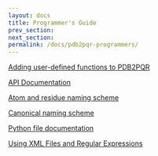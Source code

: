```yaml
---
layout: docs
title: Programmer's Guide
prev_section:
next_section:
permalink: /docs/pdb2pqr-programmers/
---
```

<script type="text/javascript" language="JavaScript"><!--
function HideContent(d) {
document.getElementById(d).style.display = "none";
}
function ShowContent(d) {
document.getElementById(d).style.display = "block";
}
function ReverseDisplay(d) {
if(document.getElementById(d).style.display == "none") { document.getElementById(d).style.display = "block"; }
else { document.getElementById(d).style.display = "none"; }
}
//--></script>



<a href="javascript:ReverseDisplay('user-defined')">Adding user-defined functions to PDB2PQR</a>

<div id="user-defined" style="display:none;">

	<p>The extensions directory is a particularly useful feature of PDB2PQR, as it allows users to add their own desired functionality to PDB2PQR and use PDB2PQR's object-oriented hierarchy. All functions in the extensions directory are automatically loaded into PDB2PQR as command line options using the function's name, and are called after all other steps (optimization, atom addition, parameter assignment) have been completed. As a result any available functions are particularly useful for post-processing, or for analysis without any changes to the input structure by using the --clean flag. Please see the PDB2PQR extensions documentation for a basic template for setting up a new script.</p>
	<p>One of the advantages of using PDB2PQR in this fashion is the ability to use built-in PDB2PQR functions. While a full and more detailed API can be found in the pydoc documentation, some useful functions are listed below:</p>

	<h2>From protein.py</h2>

	<h3>Class Protein</h3>
	<ul>
		<li><code>printAtoms(atomlist, flag)</code> Print a list of atoms</li>
		<li><code>getResidues()</code> Return a list of residues</li>
		<li><code>numResidues()</code> Return the number of residues</li>
		<li><code>numAtoms()</code> Return the number of atoms</li>
		<li><code>getAtoms()</code> Return a list of atom objects</li>
		<li><code>getChains()</code> Return a list of chains</li>
	</ul>

	<h2>From structures.py</h2>

	<h3>Class Chain</h3>
	<ul>
		<li><code>getResidues()</code> Return a list of residues in the chain</li>
		<li><code>numResidues()</code> Return the number of residues in the chain</li>
		<li><code>numAtoms()</code> Return the number of atoms in the chain</li>
		<li><code>getAtoms()</code> Return a list of atom objects in the chain</li>
	</ul>

	<h3>Class Residue</h3>
	<ul>
		<li><code>numAtoms()</code> Return the number of atoms in the residue</li>
		<li><code>addAtom(atom)</code> Add the atom object to the residue</li>
		<li><code>removeAtom(name)</code> Remove a specific atom from the residue</li>
		<li><code>renameAtom(old, new)</code> Rename atom "old" with "new"</li>
		<li><code>getAtom(name)</code> Return a specific atom from the residue</li>
		<li><code>hasAtom(name)</code> Determine if the residue has the atom "name"</li>
	</ul>

	<h3>Class Atom</h3>
	<ul>
		<li><code>getCoords()</code> Return the x/y/z coordinates of the atom</li>
		<li><code>isHydrogen()</code> Determine if the atom is a hydrogen or not</li>
		<li><code>isBackbone()</code> Determine whether the atom is from the backbone</li>
	</ul>

	<h2>From utilities.py</h2>
	<ul>
		<li><code>getAngle(c1, c2, c3)</code> Get the angle between the three coordinate sets</li>
		<li><code>getDihedral(c1, c2, c3, c4)</code> Get the dihedral angle from the four coordinates</li>
		<li><code>distance(c1, c2)</code> Return the distance between the two coordinates</li>
		<li><code>add(c1, c2)</code> Return c1 + c2</li>
		<li><code>subtract(c1, c2)</code> Return c1 - c2</li>
		<li><code>cross(c1, c2)</code> Return the cross product of c1 and c2</li>
		<li><code>dot(c1, c2)</code> Return the dot product of c1 and c2</li>
		<li><code>normalize(c1)</code> Normalize the c1 coordinates</li>
	</ul>

	<hr />

</div>






<a href="javascript:ReverseDisplay('api-documentation')">API Documentation</a>

<div id="api-documentation" style="display:none;">
	<p>API documentation for the Python source code can be obtained through the Python <code>pydoc</code> utility. The best way to access this documentation is by running.</p>

	<h2>From protein.py</h2>

{% highlight text %}
pydoc -p 9876
{% endhighlight %}

in one of the PDB2PQR source code directories, where 9876 is an arbitrary port number. You can then point your web browser to <code>http://localhost:9876</code> to access the API documentation.

	<hr />

</div>







<a href="javascript:ReverseDisplay('atom-residue-naming')">Atom and residue naming scheme</a>

<div id="atom-residue-naming" style="display:none;">

	<h2>Overview</h2>

	<p>As mentioned above, the XML files provide an easy way for PDB2PQR to parse data. PDB2PQR extends the built-in SAX XML parser to allow the code to go from input file to PDB2PQR object without any intermediate steps.</p>
	<p>The difficulty of adding a new forcefield to PDB2PQR depends on the naming scheme used in that forcefield. To start, either a flat file or XML file containing the desired forcefield's parameters should be made - see AMBER.DAT and AMBER.xml for examples. If the forcefield's naming scheme matches the canonical naming scheme, that's all that is necessary. If the naming schemes differ, however, conversions must be made. These are made in the *.names file (see CHARMM.names, for example). In this file you will see sections like:</p>


	{% highlight text %}
	<residue>
	   <name>WAT</name>
	   <useresname>TP3M</useresname>
	   <atom>
		   <name>O</name>
		   <useatomname>OH2</useatomname>
	   </atom>
	</residue>
	{% endhighlight %}


	<p>This section tells PDB2PQR that for the oxygen atom O in WAT, CHARMM uses the names OH2 and TP3M, respectively. When the XML file is read in, PDB2PQR ensures that the WAT/O pair points to TP3M/OH2 such that the appropriate parameters are returned. But for naming schemes that greatly differ from the PDB2PQR canonical naming scheme, this could get really ugly. As a result, PDB2PQR can use regular expressions to simplify the renaming process, i.e.:</p>
	{% highlight text %}
	<residue>
	   <name>[NC]?...$</name>
	   <atom>
		   <name>H</name>
		   <useatomname>HN</useatomname>
	   </atom>
	</residue>
	{% endhighlight %}



	<p>This section of code will ensure that the H atom of all canonical residue names that match the [NC]?...$ regular expression point to HN instead. This regular expression matches all three-letter residue names, residue names with an 'N' prepended (N-Termini), and residue names with a 'C' prepended (C-Termini). For twenty amino acids that is sixty residue name changes, all done by a single section. The use of regular expressions is therefore a much more powerful method of handling naming scheme differences than working on a one to one basis. For those unfamiliar with using regular expressions, check out the <a href="http://www.amk.ca/python/howto/regex/">Python-specific guide</a>.</p>
	<p>There are a few other additional notes when using the *.names file. First, the $group variable is used to denote the matching group of a regular expression, for instance:</p>

	{% highlight text %}
	<residue>
	   <name>HI([PDE])$</name>
	   <useresname>HS$group</useresname>
	</residue>
	{% endhighlight %}

	<p>This section replaces HIP/HID/HIE with HSP/HSD/HSE by first matching the HI([PDE])$ regular expression and then using the group that is enclosed by parantheses to fill in the name to use.</p>
	<p>Second, sections are cumulative - since CHARMM, for instance, has a patch-based naming scheme, one single canonical residue name can map to multiple forcefield-scheme names. Let's look at how to map an SS-bonded Cysteine (canonical name CYX) to the CHARMM naming scheme:</p>

	{% highlight text %}
	<residue>
	   <name>CYX</name>
	   <useresname>CYS</useresname>
	</residue>
	<residue>
	   <name>CYX</name>
	   <useresname>DISU</useresname>
	   <atom>
		   <name>CB</name>
		   <useatomname>1CB</useatomname>
	   </atom>
	   <atom>
		   <name>SG</name>
		   <useatomname>1SG</useatomname>
	   </atom>
	</residue>
	{% endhighlight %}

	<p>The CYX residue is first mapped to CHARMM's CYS, and then to CHARMM's DISU object. All atom names that are found in DISU overwrite those found in CYS - in effect, the DISU patch is applied to CYS, yielding the desired CYX. This cumulative can be repeated as necessary.</p>


	<h2>Specific atom-naming scheme</h2>

	<p>In an ideal world each individual residue and atom would have a standard, distinct name. Unfortunately <a href="http://www.bmrb.wisc.edu/ref_info/atom_nom.tbl">several naming schemes for atoms exist</a>, particularly for hydrogens. As such, in order to detect the presence/absence of atoms in a protein, an internal canonical naming scheme is used. The naming scheme used in PDB2PQR is the one recommended by the PDB itself, and derives from the IUPAC naming recommendations found in:</p>
	<p><i>J. L. Markley, et al., "Recommendations for the Presentation of NMR Structures of Proteins and Nucleic Acids," Pure & Appl. Chem., 70 (1998): 117-142.</i></p>

	<p>This canonical naming scheme is used as the default PDB2PQR output. All conversions in PDB2PQR use the internal canonical naming scheme to determine distinct atom names. In previous versions of PDB2PQR these conversions were stored in long lists of if statements, but for transparency and editing this is a bad thing. Instead, all conversions can now be found in the various XML files found in PDB2PQR - for more discussion on the XML files see the XML section.</p>
	<p>There are a few additions to the canonical naming scheme, mirrored after the AMBER naming scheme (chosen since for the most part it follows the IUPAC recommendations). These changes are made in PATCHES.xml, and allow any of the following to be patched as necessary as well as detected on input:</p>

	<h3>Terminal Naming Additions</h3>
	<ul>
		<li><code>N*</code> N-Terminal Residue (i.e. NALA, NLEU)</li>
		<li><code>NEUTRAL-N*</code> Neutral N-Terminal Residue</code</li>
		<li><code>C*</code> C-Terminal Residue (i.e. CLYS, CTYR)</li>
		<li><code>NEUTRAL-C*</code> Neutral C-Terminal Residue</li>
		<li><code>*5</code> 5-Terminus for Nucleic Acids (i.e. DA5)</li>
		<li><code>*3</code> 3-Terminus for Nucleic Acids (i.e. DA3)</li>
	</ul>

	<h3>Amino Acid Residue Additions (see dat/PATCHES.xml)</h3>

	<ul>
		<li><code>ASH</code> Neutral ASP</li>
		<li><code>CYX</code> SS-bonded CYS</li>
		<li><code>CYM</code> Negative CYS</li>
		<li><code>GLH</code> Neutral GLU</li>
		<li><code>HIP</code> Positive HIS</li>
		<li><code>HID</code> Neutral HIS, proton HD1 present</li>
		<li><code>HIE</code> Neutral HIS, proton HE2 present</li>
		<li><code>LYN</code> Neutral LYS</li>
		<li><code>TYM</code> Negative TYR</li>
	</ul>

	<h3>Amino Acid Residue Additions (see dat/PATCHES.xml)</h3>
	
	<ul>
		<li><code>ASH</code> Neutral ASP</li>
		<li><code>CYX</code> SS-bonded CYS</li>
		<li><code>CYM</code> Negative CYS</li>
		<li><code>GLH</code> Neutral GLU</li>
		<li><code>HIP</code> Positive HIS</li>
		<li><code>HID</code> Neutral HIS, proton HD1 present</li>
		<li><code>HIE</code> Neutral HIS, proton HE2 present</li>
		<li><code>LYN</code> Neutral LYS</li>
		<li><code>TYM</code>Negative TYR</li>
	</ul>

	<hr />

</div>





<a href="javascript:ReverseDisplay('canonical-naming-scheme')">Canonical naming scheme</a>

<div id="canonical-naming-scheme" style="display:none;">


	<p>In an ideal world each individual residue and atom would have a standard, distinct name. Unfortunately <a href="http://www.bmrb.wisc.edu/ref_info/atom_nom.tbl">several naming schemes for atoms exist</a>, particularly for hydrogens. As such, in order to detect the presence/absence of atoms in a protein, an internal canonical naming scheme is used. The naming scheme used in PDB2PQR is the one recommended by the PDB itself, and derives from the IUPAC naming recommendations found in:</p>
	<p><i>J. L. Markley, et al., "Recommendations for the Presentation of NMR Structures of Proteins and Nucleic Acids," Pure & Appl. Chem., 70 (1998): 117-142.</i></p>
	<p>This canonical naming scheme is used as the default PDB2PQR output. For a list of standard residue/atom name pairs, please see the PDB Change Advisory Notice regarding the naming scheme.</p>
	<p>All conversions in PDB2PQR use the internal canonical naming scheme to determine distinct atom names. In previous versions of PDB2PQR these conversions were stored in long lists of if statements, but for transparency and editing this is a bad thing. Instead, all conversions can now be found in the various XML files found in PDB2PQR - for more discussion on the XML files see the XML section of the Programmer Guide.</p>
	<p>There are a few additions to the canonical naming scheme, mirrored after the AMBER naming scheme (chosen since for the most part it follows the IUPAC recommendations). These changes are made in PATCHES.xml, and allow any of the following to be patched as necessary as well as detected on input:</p>

	<h3>Terminal Naming Additions</h3>

	<table>
		<tr>
			<td>>N*</td>
			<td>>N-Terminal Residue (i.e. NALA, NLEU)</td>
		</tr>
		<tr>
			<td>>NEUTRAL-N*</td>
			<td>>Neutral N-Terminal Residue</td>
		</tr>
		<tr>
			<td>>C*</td>
			<td>>C-Terminal Residue (i.e. CLYS, CTYR)</td>
		</tr>
		<tr>
			<td>>NEUTRAL-C*</td>
			<td>>Neutral C-Terminal Residue</td>
		</tr>
		<tr>
			<td>>*5&nbsp;</td>
			<td>>5-Terminus for Nucleic Acids (i.e. DA5)</td>
		</tr>
		<tr>
			<td>>*3</td>
			<td>>3-Terminus for Nucleic Acids (i.e. DA3)</td>
		</tr>
	</table>


	<h3>Amino Acid Residue Additions</h3>

	<table>
		<tr>
			<td>ASH</td>
			<td>Neutral ASP</td>
		</tr>
		<tr>
			<td>CYX</td>
			<td>SS-bonded CYS</td>
		</tr>
		<tr>
			<td>CYM</td>
			<td>Negative CYS</td>
		</tr>
		<tr>
			<td>GLH</td>
			<td>Neutral GLU</td>
		</tr>
		<tr>
			<td>HIP</td>
			<td>Positive HIS</td>
		</tr>
		<tr>
			<td>HID</td>
			<td>Neutral HIS, proton HD1 present</td>
		</tr>
		<tr>
			<td>HIE</td>
			<td>Neutral HIS, proton HE2 present</td>
		</tr>
		<tr>
			<td>LYN</td>
			<td>Neutral LYS</td>
		</tr>
		<tr>
			<td>TYM</td>
			<td>Negative TYR</td>
		</tr>
	</table>


	<hr />

</div>




<a href="javascript:ReverseDisplay('python-file-documentation')">Python file documentation</a>

<div id="python-file-documentation" style="display:none;">

	<p>A full API can be found running the <code>pydoc -w</code> command in the PDB2PQR source tree.</p>

	<hr />

</div>





<a href="javascript:ReverseDisplay('using-xml-regex')">Using XML Files and Regular Expressions</a>

<div id="using-xml-regex" style="display:none;">

<p>As mentioned above, the XML files provide an easy way for PDB2PQR to parse data. PDB2PQR extends the built-in SAX XML parser to allow the code to go from input file to PDB2PQR object without any intermediate steps.</p>
<p>The difficulty of adding a new forcefield to PDB2PQR depends on the naming scheme used in that forcefield. To start, either a flat file or XML file containing the desired forcefield's parameters should be made - see AMBER.DAT and AMBER.xml for examples. If the forcefield's naming scheme matches the canonical naming scheme, that's all that is necessary. If the naming schemes differ, however, conversions must be made. These are made in the *.names file (see CHARMM.names for example). In this file you will see sections like:</p>


{% highlight text %}
<residue>
	<name>WAT</name>
	<useresname>TP3M</useresname>
	<atom>
		<name>O</name>
		<useatomname>OH2</useatomname>
	</atom>
</residue>
{% endhighlight %}

<p>This section tells PDB2PQR that for the oxygen atom O in WAT, CHARMM uses the names OH2 and TP3M, respectively. When the XML file is read in, PDB2PQR ensures that the WAT/O pair points to TP3M/OH2 such that the appropriate parameters are returned.</p>
<p>But for naming schemes that greatly differ from the PDB2PQR canonical naming scheme, this could get really ugly. As a result, PDB2PQR can use regular expressions to simplify the renaming process, i.e.:</p>

{% highlight text %}
<residue>
	<name>[NC]?...$</name>
	<atom>
		<name>H</name>
		<useatomname>HN</useatomname>
	</atom>
</residue>
{% endhighlight %}

<p>This section of code will ensure that the H atom of all canonical residue names that match the [NC]?...$ regular expression point to HN instead. This regular expression matches all three-letter residue names, residue names with an 'N' prepended (N-Termini), and residue names with a 'C' prepended (C-Termini). For twenty amino acids that is sixty residue name changes, all done by a single section. The use of regular expressions is therefore a much more powerful method of handling naming scheme differences than working on a one to one basis. For those unfamiliar with using regular expressions, check out the <a href="http://www.amk.ca/python/howto/regex/">Python-specific guide</a>.</p>
<p>There are a few other additional notes when using the *.names file. The $group variable is used to denote the matching group of a regular expression, for instance:</p>

{% highlight text %}
<residue>
	<name>HI([PDE])$</name>
	<useresname>HS$group</useresname>
</residue>
{% endhighlight %}

<p>This section replaces HIP/HID/HIE with HSP/HSD/HSE by first matching the HI([PDE])$ regular expression and then using the group that is enclosed by parantheses to fill in the name to use.</p>
<p>Sections are cumulative - since CHARMM, for instance, has a patch-based naming scheme, one single canonical residue name can map to multiple forcefield-scheme names. Let's look at how to map an SS-bonded Cysteine (canonical name CYX) to the CHARMM naming scheme:</p>

{% highlight text %}
<residue>
	<name>CYX</name>
	<useresname>CYS</useresname>
</residue>
<residue>
	<name>CYX</name>
	<useresname>DISU</useresname>
	<atom>
		<name>CB</name>
		<useatomname>1CB</useatomname>
	</atom>
	<atom>
		<name>SG</name>
		<useatomname>1SG</useatomname>
	</atom>
</residue>
{% endhighlight %}

<p>The CYX residue is first mapped to CHARMM's CYS, and then to CHARMM's DISU object. All atom names that are found in DISU overwrite those found in CYS - in effect, the DISU patch is applied to CYS, yielding the desired CYX. This cumulative can be repeated as necessary.</p>



</div>



